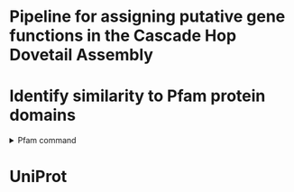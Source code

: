# Pipeline for assigning putative gene functions in the Cascade Hop Dovetail Assembly 

# Identify similarity to Pfam protein domains
<details>
<summary>Pfam command</summary>

Pfam release 33.1 (accessed 08/25/2020)

HMMER 3.3

<code>hmmscan --cpu 64 --domtblout combinedHopCascadeDovetail.domtblout Pfam-A.hmm geneModels.pep.fasta > combinedHopCascadeDovetail.err</code>

</details>

# UniProt
